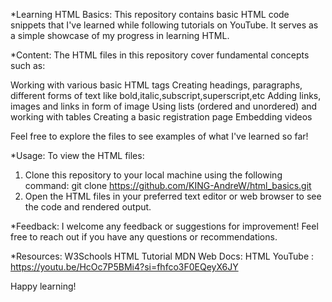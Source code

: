 *Learning HTML Basics:
This repository contains basic HTML code snippets that I've learned while following tutorials on YouTube. It serves as a simple showcase of my progress in learning HTML.

*Content:
The HTML files in this repository cover fundamental concepts such as:

Working with various basic HTML tags
Creating headings, paragraphs, different forms of text like bold,italic,subscript,superscript,etc
Adding links, images and links in form of image
Using lists (ordered and unordered) and working with tables
Creating a basic registration page
Embedding videos

Feel free to explore the files to see examples of what I've learned so far!

*Usage:
To view the HTML files:

1. Clone this repository to your local machine using the following command:
git clone https://github.com/KING-AndreW/html_basics.git
2. Open the HTML files in your preferred text editor or web browser to see the code and rendered output.

*Feedback:
I welcome any feedback or suggestions for improvement! Feel free to reach out if you have any questions or recommendations.

*Resources:
W3Schools HTML Tutorial
MDN Web Docs: HTML
YouTube : https://youtu.be/HcOc7P5BMi4?si=fhfco3F0EQeyX6JY

Happy learning!